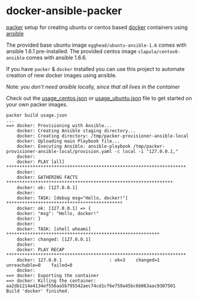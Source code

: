docker-ansible-packer
=====================

[packer](http://packer.io) setup for creating ubuntu or centos based [docker](http://docker.io) containers using [ansible](http://ansible.com)

The provided base ubuntu image `egghead/ubuntu-ansible-1.6` comes with ansible 1.6.1 pre-installed.  The provided centos image `slapula/centos6-ansible` comes with ansible 1.6.6.

If you have `packer` & `docker` installed you can use this project to automate creation of new docker images using ansible.

Note: *you don't need ansible locally, since that all lives in the container*

Check out the [usage_centos.json](https://github.com/eggsby/docker-ansible-packer/blob/master/usage_centos.json) or [usage_ubuntu.json](https://github.com/eggsby/docker-ansible-packer/blob/master/usage_ubuntu.json) file to get started on your own packer images.

    packer build usage.json
    ...
    ==> docker: Provisioning with Ansible...
        docker: Creating Ansible staging directory...
        docker: Creating directory: /tmp/packer-provisioner-ansible-local
        docker: Uploading main Playbook file...
        docker: Executing Ansible: ansible-playbook /tmp/packer-provisioner-ansible-local/provision.yaml -c local -i "127.0.0.1,"
        docker:
        docker: PLAY [all] ********************************************************************
        docker:
        docker: GATHERING FACTS ***************************************************************
        docker: ok: [127.0.0.1]
        docker:
        docker: TASK: [debug msg="Hello, docker!"] ********************************************
        docker: ok: [127.0.0.1] => {
        docker: "msg": "Hello, docker!"
        docker: }
        docker:
        docker: TASK: [shell whoami] **********************************************************
        docker: changed: [127.0.0.1]
        docker:
        docker: PLAY RECAP ********************************************************************
        docker: 127.0.0.1                  : ok=3    changed=1    unreachable=0    failed=0
        docker:
    ==> docker: Exporting the container
    ==> docker: Killing the container: aa2db1214e4134ef556aa5b795542aec74cd1cf6e759a45bc6b063aac9307501
    Build 'docker' finished.
